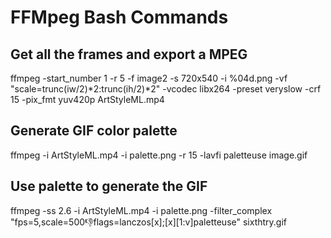 # FFMpeg Bash Commands

## Get all the frames and export a MPEG

ffmpeg -start_number 1 -r 5 -f image2 -s 720x540 -i %04d.png -vf "scale=trunc(iw/2)*2:trunc(ih/2)*2" -vcodec libx264 -preset veryslow -crf 15 -pix_fmt yuv420p ArtStyleML.mp4


## Generate GIF color palette

ffmpeg -i ArtStyleML.mp4 -i palette.png -r 15 -lavfi paletteuse image.gif

## Use palette to generate the GIF

ffmpeg -ss 2.6 -i ArtStyleML.mp4 -i palette.png \-filter_complex "fps=5,scale=500:-1:flags=lanczos[x];[x][1:v]paletteuse" sixthtry.gif
